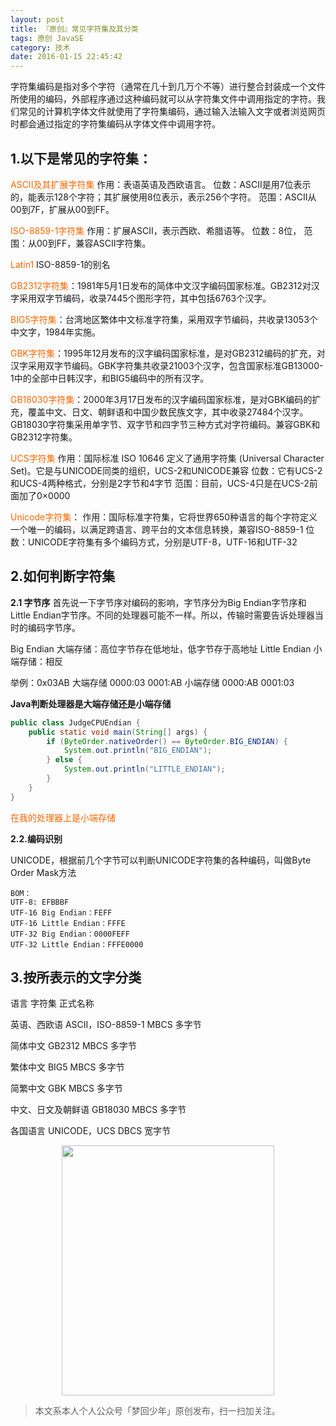 ```yaml
---
layout: post
title: 『原创』常见字符集及其分类
tags: 原创 JavaSE
category: 技术
date: 2016-01-15 22:45:42
---
```


字符集编码是指对多个字符（通常在几十到几万个不等）进行整合封装成一个文件所使用的编码，外部程序通过这种编码就可以从字符集文件中调用指定的字符。我们常见的计算机字体文件就使用了字符集编码，通过输入法输入文字或者浏览网页时都会通过指定的字符集编码从字体文件中调用字符。

## 1.以下是常见的字符集：

<span style="color: #ff6600;">ASCII及其扩展字符集</span>
作用：表语英语及西欧语言。 位数：ASCII是用7位表示的，能表示128个字符；其扩展使用8位表示，表示256个字符。 范围：ASCII从00到7F，扩展从00到FF。

<span style="color: #ff6600;">ISO-8859-1字符集</span>
作用：扩展ASCII，表示西欧、希腊语等。
位数：8位，
范围：从00到FF，兼容ASCII字符集。

<span style="color: #ff6600;">Latin1</span> ISO-8859-1的别名

<span style="color: #ff6600;">GB2312字符集</span>：1981年5月1日发布的简体中文汉字编码国家标准。GB2312对汉字采用双字节编码，收录7445个图形字符，其中包括6763个汉字。

<span style="color: #ff6600;">BIG5字符集</span>：台湾地区繁体中文标准字符集，采用双字节编码，共收录13053个中文字，1984年实施。

<span style="color: #ff6600;">GBK字符集</span>：1995年12月发布的汉字编码国家标准，是对GB2312编码的扩充，对汉字采用双字节编码。GBK字符集共收录21003个汉字，包含国家标准GB13000-1中的全部中日韩汉字，和BIG5编码中的所有汉字。

<span style="color: #ff6600;">GB18030字符集</span>：2000年3月17日发布的汉字编码国家标准，是对GBK编码的扩充，覆盖中文、日文、朝鲜语和中国少数民族文字，其中收录27484个汉字。GB18030字符集采用单字节、双字节和四字节三种方式对字符编码。兼容GBK和GB2312字符集。

<span style="color: #ff6600;">UCS字符集</span>
作用：国际标准 ISO 10646 定义了通用字符集 (Universal Character Set)。它是与UNICODE同类的组织，UCS-2和UNICODE兼容
位数：它有UCS-2和UCS-4两种格式，分别是2字节和4字节
范围：目前，UCS-4只是在UCS-2前面加了0×0000

<span style="color: #ff6600;">Unicode字符集</span>：
作用：国际标准字符集，它将世界650种语言的每个字符定义一个唯一的编码，以满足跨语言、跨平台的文本信息转换，兼容ISO-8859-1
位数：UNICODE字符集有多个编码方式，分别是UTF-8，UTF-16和UTF-32

## 2.如何判断字符集

**2.1 字节序**
首先说一下字节序对编码的影响，字节序分为Big Endian字节序和Little Endian字节序。不同的处理器可能不一样。所以，传输时需要告诉处理器当时的编码字节序。

Big Endian 大端存储：高位字节存在低地址，低字节存于高地址
Little Endian 小端存储：相反

举例：0x03AB
大端存储 0000:03 0001:AB
小端存储 0000:AB 0001:03

**Java判断处理器是大端存储还是小端存储**

```java
public class JudgeCPUEndian {
    public static void main(String[] args) {
        if (ByteOrder.nativeOrder() == ByteOrder.BIG_ENDIAN) {
            System.out.println("BIG_ENDIAN");
        } else {
            System.out.println("LITTLE_ENDIAN");
        }
    }
}
```

<span style="color: #ff6600;">在我的处理器上是小端存储</span>

**2.2.编码识别**

UNICODE，根据前几个字节可以判断UNICODE字符集的各种编码，叫做Byte Order Mask方法

```
BOM：
UTF-8: EFBBBF
UTF-16 Big Endian：FEFF
UTF-16 Little Endian：FFFE
UTF-32 Big Endian：0000FEFF
UTF-32 Little Endian：FFFE0000
```

## 3.按所表示的文字分类

语言 字符集 正式名称

英语、西欧语 ASCII，ISO-8859-1 MBCS 多字节

简体中文 GB2312 MBCS 多字节

繁体中文 BIG5 MBCS 多字节

简繁中文 GBK MBCS 多字节

中文、日文及朝鲜语 GB18030 MBCS 多字节

各国语言 UNICODE，UCS DBCS 宽字节

<div align="center">
<img src="https://chucheng92.github.io/assets/img/qrcode-logo.png" width="340" height="400" />
</div>

> 本文系本人个人公众号「梦回少年」原创发布，扫一扫加关注。